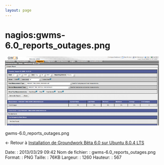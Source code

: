 ```yaml
---
layout: page
---
```


nagios:gwms-6.0\_reports\_outages.png
=====================================

[![gwms-6.0\_reports\_outages.png](../../assets/media/nagios/gwms-6.0_reports_outages.png@cache=&w=900&h=405 "gwms-6.0_reports_outages.png")](../../assets/media/nagios/gwms-6.0_reports_outages.png@cache= "Afficher le fichier original")

gwms-6.0\_reports\_outages.png

← Retour à [Installation de Groundwork Bêta 6.0 sur Ubuntu 8.0.4
LTS](../../groundwork/groundwork6.0-install-ubuntu.html "groundwork:groundwork6.0-install-ubuntu")

Date:
:   2013/03/29 09:42
Nom de fichier:
:   gwms-6.0\_reports\_outages.png
Format:
:   PNG
Taille:
:   76KB
Largeur:
:   1260
Hauteur:
:   567

